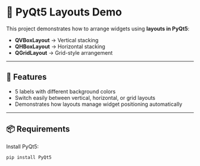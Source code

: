 # 📐 PyQt5 Layouts Demo

This project demonstrates how to arrange widgets using **layouts in PyQt5**:
- **QVBoxLayout** → Vertical stacking
- **QHBoxLayout** → Horizontal stacking
- **QGridLayout** → Grid-style arrangement

---

## 🚀 Features
- 5 labels with different background colors
- Switch easily between vertical, horizontal, or grid layouts
- Demonstrates how layouts manage widget positioning automatically

---

## 📦 Requirements
Install PyQt5:

```bash
pip install PyQt5
